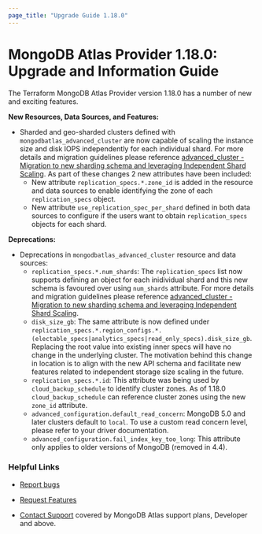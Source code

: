 ```yaml
---
page_title: "Upgrade Guide 1.18.0"
---
```


# MongoDB Atlas Provider 1.18.0: Upgrade and Information Guide

The Terraform MongoDB Atlas Provider version 1.18.0 has a number of new and exciting features.

**New Resources, Data Sources, and Features:**

- Sharded and geo-sharded clusters defined with `mongodbatlas_advanced_cluster` are now capable of scaling the instance size and disk IOPS independently for each individual shard. For more details and migration guidelines please reference [advanced_cluster - Migration to new sharding schema and leveraging Independent Shard Scaling](https://registry.terraform.io/providers/mongodb/mongodbatlas/latest/docs/guides/advanced-cluster-new-sharding-schema). As part of these changes 2 new attributes have been included:
    - New attribute `replication_specs.*.zone_id` is added in the resource and data sources to enable identifying the zone of each `replication_specs` object.
    - New attribute `use_replication_spec_per_shard` defined in both data sources to configure if the users want to obtain `replication_specs` objects for each shard.

**Deprecations:**

- Deprecations in `mongodbatlas_advanced_cluster` resource and data sources:
    - `replication_specs.*.num_shards`: The `replication_specs` list now supports defining an object for each inidividual shard and this new schema is favoured over using `num_shards` attribute. For more details and migration guidelines please reference [advanced_cluster - Migration to new sharding schema and leveraging Independent Shard Scaling](https://registry.terraform.io/providers/mongodb/mongodbatlas/latest/docs/guides/advanced-cluster-new-sharding-schema).
    - `disk_size_gb`: The same attribute is now defined under `replication_specs.*.region_configs.*.(electable_specs|analytics_specs|read_only_specs).disk_size_gb`. Replacing the root value into existing inner specs will have no change in the underlying cluster. The motivation behind this change in location is to align with the new API schema and facilitate new features related to independent storage size scaling in the future.
    - `replication_specs.*.id`: This attribute was being used by `cloud_backup_schedule` to identify cluster zones. As of 1.18.0 `cloud_backup_schedule` can reference cluster zones using the new `zone_id` attribute.
    - `advanced_configuration.default_read_concern`: MongoDB 5.0 and later clusters default to `local`. To use a custom read concern level, please refer to your driver documentation.
    - `advanced_configuration.fail_index_key_too_long`: This attribute only applies to older versions of MongoDB (removed in 4.4).

### Helpful Links

* [Report bugs](https://github.com/mongodb/terraform-provider-mongodbatlas/issues)

* [Request Features](https://feedback.mongodb.com/forums/924145-atlas?category_id=370723)

* [Contact Support](https://docs.atlas.mongodb.com/support/) covered by MongoDB Atlas support plans, Developer and above.
